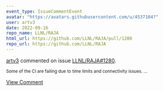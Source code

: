 ```yaml
---
event_type: IssueCommentEvent
avatar: "https://avatars.githubusercontent.com/u/4537104?"
user: artv3
date: 2022-09-16
repo_name: LLNL/RAJA
html_url: https://github.com/LLNL/RAJA/pull/1280
repo_url: https://github.com/LLNL/RAJA
---
```


<a href='https://github.com/artv3' target='_blank'>artv3</a> commented on issue <a href='https://github.com/LLNL/RAJA/pull/1280' target='_blank'>LLNL/RAJA#1280</a>.

<small>Some of the CI are failing due to time limits and connectivity issues. ...</small>

<a href='https://github.com/LLNL/RAJA/pull/1280' target='_blank'>View Comment</a>